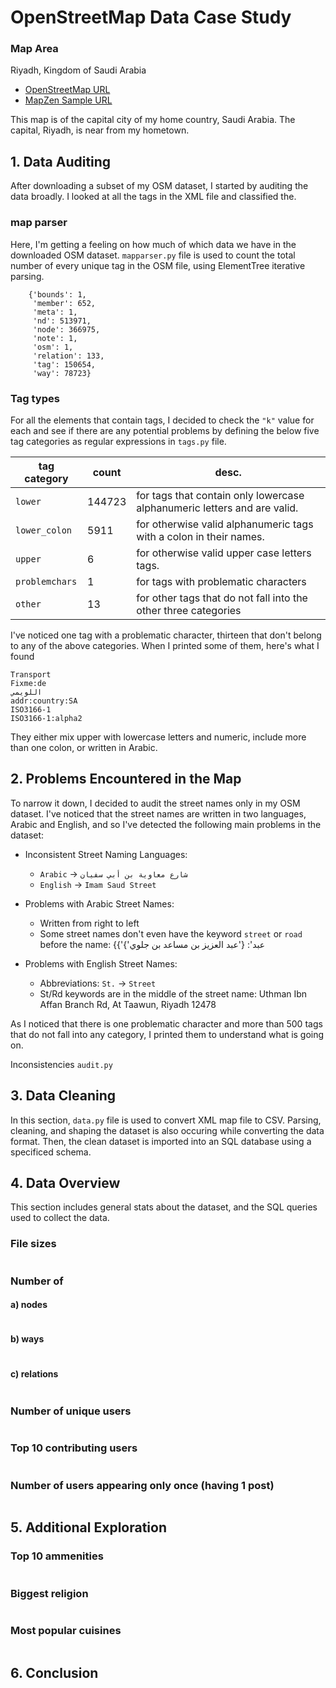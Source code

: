 
# OpenStreetMap Data Case Study

### Map Area
Riyadh, Kingdom of Saudi Arabia

- [OpenStreetMap URL](https://www.openstreetmap.org/export#map=10/24.7050/46.9061)
- [MapZen Sample URL](https://mapzen.com/data/metro-extracts/metro/riyadh_saudi-arabia/)

This map is of the capital city of my home country, Saudi Arabia. The capital, Riyadh, is near from my hometown.


## 1. Data Auditing
After downloading a subset of my OSM dataset, I started by auditing the data broadly. I looked at all the tags in the XML file and classified the.

### map parser
Here, I'm getting a feeling on how much of which data we have in the downloaded OSM dataset. `mapparser.py` file is used to count the total number of every unique tag in the OSM file, using ElementTree iterative parsing.
 
```
    {'bounds': 1,
     'member': 652,
     'meta': 1,
     'nd': 513971,
     'node': 366975,
     'note': 1,
     'osm': 1,
     'relation': 133,
     'tag': 150654,
     'way': 78723}

```

### Tag types
For all the elements that contain tags, I decided to check the `"k"` value for each and see if there are any potential problems by defining the below five tag categories as regular expressions in `tags.py` file.

tag category | count | desc.
--- | --- | ---
`lower` |  144723 | for tags that contain only lowercase alphanumeric letters and are valid.
`lower_colon` | 5911 | for otherwise valid alphanumeric tags with a colon in their names.
`upper` | 6 | for otherwise valid upper case letters tags.
`problemchars` | 1 | for tags with problematic characters
`other` | 13 | for other tags that do not fall into the other three categories

I've noticed one tag with a problematic character, thirteen that don't belong to any of the above categories. When I printed some of them, here's what I found
```
Transport
Fixme:de
اللويمي
addr:country:SA
ISO3166-1
ISO3166-1:alpha2
```
They either mix upper with lowercase letters and numeric, include more than one colon, or written in Arabic.

## 2. Problems Encountered in the Map

To narrow it down, I decided to audit the street names only in my OSM dataset. I've noticed that the street names are written in two languages, Arabic and English, and so I've detected the following main problems in the dataset:

- Inconsistent Street Naming Languages:
  - `Arabic` -> `شارع معاوية بن أبي سفيان`
  - `English` -> `Imam Saud Street`
 
- Problems with Arabic Street Names:
  - Written from right to left
  - Some street names don't even have the keyword `street` or `road` before the name: {{'عبد': {'عبد العزيز بن مساعد بن جلوي'}
    
- Problems with English Street Names:
  - Abbreviations: `St.` -> `Street`
  - St/Rd keywords are in the middle of the street name: Uthman Ibn Affan Branch Rd, At Taawun, Riyadh 12478

As I noticed that there is one problematic character and more than 500 tags that do not fall into any category, I printed them to understand what is going on.

Inconsistencies
`audit.py`


## 3. Data Cleaning
In this section, `data.py` file is used to convert XML map file to CSV. Parsing, cleaning, and shaping the dataset is also occuring while converting the data format. Then, the clean dataset is imported into an SQL database using a specificed schema.

## 4. Data Overview
This section includes general stats about the dataset, and the SQL queries used to collect the data.

### File sizes
```
```

### Number of
#### a) nodes
```
```

#### b) ways
```
```

#### c) relations
```
```

### Number of unique users
```
```

### Top 10 contributing users
```
```

### Number of users appearing only once (having 1 post)
```
```


## 5. Additional Exploration

### Top 10 ammenities
```
```

### Biggest religion
```
```

### Most popular cuisines
```
```


## 6. Conclusion
